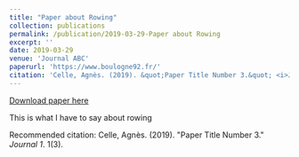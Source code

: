 ```yaml
---
title: "Paper about Rowing"
collection: publications
permalink: /publication/2019-03-29-Paper about Rowing
excerpt: ''
date: 2019-03-29
venue: 'Journal ABC'
paperurl: 'https://www.boulogne92.fr/'
citation: 'Celle, Agnès. (2019). &quot;Paper Title Number 3.&quot; <i>Journal 1</i>. 1(3).'
---
```


<a href='https://www.boulogne92.fr/'>Download paper here</a>

This is what I have to say about rowing

Recommended citation: Celle, Agnès. (2019). "Paper Title Number 3." <i>Journal 1</i>. 1(3).